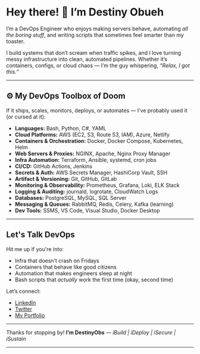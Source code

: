 # Hey there! 👋 I’m Destiny Obueh

I’m a DevOps Engineer who enjoys making servers behave, automating *all the boring stuff*, and writing scripts that sometimes feel smarter than my toaster.

I build systems that don’t scream when traffic spikes, and I love turning messy infrastructure into clean, automated pipelines. Whether it’s containers, configs, or cloud chaos — I’m the guy whispering, *“Relax, I got this.”*

---

## ⚙️ My DevOps Toolbox of Doom 

If it ships, scales, monitors, deploys, or automates — I’ve probably used it (or cursed at it):

* **Languages:** Bash, Python, C#, YAML
* **Cloud Platforms:** AWS (EC2, S3, Route 53, IAM), Azure, Netlify
* **Containers & Orchestration:** Docker, Docker Compose, Kubernetes, Helm
* **Web Servers & Proxies:** NGINX, Apache, Nginx Proxy Manager
* **Infra Automation:** Terraform, Ansible, systemd, cron jobs
* **CI/CD:** GitHub Actions, Jenkins
* **Secrets & Auth:** AWS Secrets Manager, HashiCorp Vault, SSH
* **Artifact & Versioning:** Git, GitHub, GitLab
* **Monitoring & Observability:** Prometheus, Grafana, Loki, ELK Stack
* **Logging & Auditing:** journald, logrotate, CloudWatch Logs
* **Databases:** PostgreSQL, MySQL, SQL Server
* **Messaging & Queues:** RabbitMQ, Redis, Celery, Kafka (learning)
* **Dev Tools:** SSMS, VS Code, Visual Studio, Docker Desktop

---

## Let's Talk DevOps

Hit me up if you're into:

* Infra that doesn’t crash on Fridays
* Containers that behave like good citizens
* Automation that makes engineers sleep at night
* Bash scripts that *actually* work the first time (okay, second time)

Let’s connect:

* [LinkedIn](https://www.linkedin.com/in/destinyobs/)
* [Twitter](https://twitter.com/DestinyObs)
* [My Portfolio](https://destinyobueh.netlify.app/)

---

Thanks for stopping by!
**I’m DestinyObs** — *iBuild | iDeploy | iSecure | iSustain* 

---

